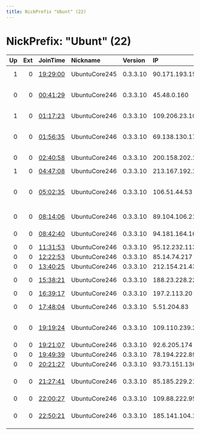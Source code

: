 ```yaml
---
title: NickPrefix "Ubunt" (22)
---
```


# NickPrefix: "Ubunt" (22)

|   Up |   Ext | JoinTime                                                                                            | Nickname      | Version   | IP              | AS                                       | CC   |   ORp |   Dirp | OS    | Contact   |   eFamMembers |
|-----:|------:|:----------------------------------------------------------------------------------------------------|:--------------|:----------|:----------------|:-----------------------------------------|:-----|------:|-------:|:------|:----------|--------------:|
|    1 |     0 | [19:29:00](https://metrics.torproject.org/rs.html#details/312C8C96A2CF2E61AB1D506A3D641400DF528D4F) | UbuntuCore245 | 0.3.3.10  | 90.171.193.154  | Orange Espagne SA                        | es   | 33273 |      0 | Linux | None      |             1 |
|    0 |     0 | [00:41:29](https://metrics.torproject.org/rs.html#details/1CF455600A21E0AD20618EC770495DD575768F78) | UbuntuCore246 | 0.3.3.10  | 45.48.0.160     | Time Warner Cable Internet LLC           | us   | 37375 |      0 | Linux | None      |             1 |
|    1 |     0 | [01:17:23](https://metrics.torproject.org/rs.html#details/74AE8E4737257FFF84FBA542A072FF65B1120704) | UbuntuCore246 | 0.3.3.10  | 109.206.23.108  | 2DAY Telecom LLP                         | kz   | 41755 |      0 | Linux | None      |             1 |
|    0 |     0 | [01:56:35](https://metrics.torproject.org/rs.html#details/96551F2F2CA7DB5F31DCD5AABFE2B6DE07A0C3CB) | UbuntuCore246 | 0.3.3.10  | 69.138.130.172  | Comcast Cable Communications, LLC        | us   | 43855 |      0 | Linux | None      |             1 |
|    0 |     0 | [02:40:58](https://metrics.torproject.org/rs.html#details/B51876B443A7E9B6E8ED5FB70A63265A14AB913C) | UbuntuCore246 | 0.3.3.10  | 200.158.202.113 | TELEFu00D4NICA BRASIL S.A                | br   | 45885 |      0 | Linux | None      |             1 |
|    1 |     0 | [04:47:08](https://metrics.torproject.org/rs.html#details/DCF4E149CE6FE5998876420A5FF6C3A18F58D0F9) | UbuntuCore246 | 0.3.3.10  | 213.167.192.179 | Rostelecom                               | ru   | 33629 |      0 | Linux | None      |             1 |
|    0 |     0 | [05:02:35](https://metrics.torproject.org/rs.html#details/78E453952A7D1BEABF91050FF868B8AFC11875BF) | UbuntuCore246 | 0.3.3.10  | 106.51.44.53    | Atria Convergence Technologies Pvt. Ltd. | in   | 46831 |      0 | Linux | None      |             1 |
|    0 |     0 | [08:14:06](https://metrics.torproject.org/rs.html#details/4F016D04245E34FCAC65BE544DA6D1AA1F297BD6) | UbuntuCore246 | 0.3.3.10  | 89.104.106.214  | United Networks Ltd.                     | ru   | 37539 |      0 | Linux | None      |             1 |
|    0 |     0 | [08:42:40](https://metrics.torproject.org/rs.html#details/7A8941D2F84BE4CE79DE2EA8AA075AA03CAC2F2F) | UbuntuCore246 | 0.3.3.10  | 94.181.164.161  | JSC ER-Telecom Holding                   | ru   | 37809 |      0 | Linux | None      |             1 |
|    0 |     0 | [11:31:53](https://metrics.torproject.org/rs.html#details/08F85B892BD871C08F7357FCE63ABACF22142485) | UbuntuCore246 | 0.3.3.10  | 95.12.232.113   | Turk Telekom                             | tr   | 36535 |      0 | Linux | None      |             1 |
|    0 |     0 | [12:22:53](https://metrics.torproject.org/rs.html#details/3609B78B706EBAB8DE86801450C7A94AC0427289) | UbuntuCore246 | 0.3.3.10  | 85.14.74.217    | 3S S.A.                                  | pl   | 35707 |      0 | Linux | None      |             1 |
|    0 |     0 | [13:40:25](https://metrics.torproject.org/rs.html#details/00AE281C9F12D08C4ACFAA918135D31E46C620BB) | UbuntuCore246 | 0.3.3.10  | 212.154.21.43   | None                                     | tr   | 39817 |      0 | Linux | None      |             1 |
|    0 |     0 | [15:38:21](https://metrics.torproject.org/rs.html#details/D6496134E84BECC84129BF29D372E4DCF2911686) | UbuntuCore246 | 0.3.3.10  | 188.23.228.223  | A1 Telekom Austria AG                    | at   | 43827 |      0 | Linux | None      |             1 |
|    0 |     0 | [16:39:17](https://metrics.torproject.org/rs.html#details/6E397BB44BCE95C42AC9A4B168179260424A39C7) | UbuntuCore246 | 0.3.3.10  | 197.2.113.20    | TOPNET                                   | tn   | 45773 |      0 | Linux | None      |             1 |
|    0 |     0 | [17:48:04](https://metrics.torproject.org/rs.html#details/5A8BDA31456A82FB34FB186C003694E7262EC0B9) | UbuntuCore246 | 0.3.3.10  | 5.51.204.83     | Bouygues Telecom SA                      | fr   | 39115 |      0 | Linux | None      |             1 |
|    0 |     0 | [19:19:24](https://metrics.torproject.org/rs.html#details/CE220F00A42FE0C9D6055C0631CD33AF030A99AC) | UbuntuCore246 | 0.3.3.10  | 109.110.239.215 | Cablenet Communication Systems Ltd       | cy   | 39029 |      0 | Linux | None      |             1 |
|    0 |     0 | [19:21:07](https://metrics.torproject.org/rs.html#details/A251E138D8C51B5B72563D61864808F748D952AA) | UbuntuCore246 | 0.3.3.10  | 92.6.205.174    | TalkTalk                                 | gb   | 35179 |      0 | Linux | None      |             1 |
|    0 |     0 | [19:49:39](https://metrics.torproject.org/rs.html#details/148B5A50A1ACFCBEBE0F9DAE0DBF36C8770176E9) | UbuntuCore246 | 0.3.3.10  | 78.194.222.89   | Free SAS                                 | fr   | 36675 |      0 | Linux | None      |             1 |
|    0 |     0 | [20:21:27](https://metrics.torproject.org/rs.html#details/E7E4B1360CD3D231E270CCC66405717391FABE06) | UbuntuCore246 | 0.3.3.10  | 93.73.151.136   | Volia                                    | ua   | 45639 |      0 | Linux | None      |             1 |
|    0 |     0 | [21:27:41](https://metrics.torproject.org/rs.html#details/BB35D7FB6B8F9686ABBF4A68FEB68818E14E0166) | UbuntuCore246 | 0.3.3.10  | 85.185.229.219  | Information Technology Company ITC       | ir   | 42383 |      0 | Linux | None      |             1 |
|    0 |     0 | [22:00:27](https://metrics.torproject.org/rs.html#details/0AEB58405C1CEEF8A8DF057195D6282739DF1716) | UbuntuCore246 | 0.3.3.10  | 109.88.222.95   | Brutele SC                               | be   | 34563 |      0 | Linux | None      |             1 |
|    0 |     0 | [22:50:21](https://metrics.torproject.org/rs.html#details/95FE7AD6AF4D5972BBD9A7D1BD3599273729F54C) | UbuntuCore246 | 0.3.3.10  | 185.141.104.113 | Rayaneh Asr-e Ertebatat Bam Technology a | ir   | 45051 |      0 | Linux | None      |             1 |

